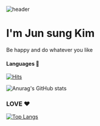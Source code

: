 ![header](https://capsule-render.vercel.app/api?type=rounded&color=auto&height=300&customColorList=6&section=header&text=Hello%20PakaWorld!!&fontColor=F2F3F4&fontSize=90)


<h1> I'm Jun sung Kim </h1>
Be happy and do whatever you like
<h4> Languages 📒 </h4>


[![Hits](https://hits.seeyoufarm.com/api/count/incr/badge.svg?url=https%3A%2F%2Fgithub.com%2Fwnstjd5408%2F&count_bg=%2301A263&title_bg=%2368BC71&icon=&icon_color=%23E7E7E7&title=GITHUB&edge_flat=false)](https://hits.seeyoufarm.com)


![Anurag's GitHub stats](https://github-readme-stats.vercel.app/api?username=wnstjd5408&show_icons=true&theme=radical)


<h3>LOVE ❤</h3>

[![Top Langs](https://github-readme-stats.vercel.app/api/top-langs/?username=anuraghazra&layout=compact)](https://github.com/anuraghazra/github-readme-stats)
